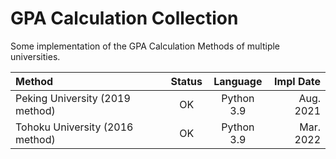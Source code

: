 # GPA Calculation Collection

Some implementation of the GPA Calculation Methods of multiple universities.

| Method | Status | Language | Impl Date |
| :-- | :--: | :--: | --: |
| Peking University (2019 method) | OK | Python 3.9 | Aug. 2021 |
| Tohoku University (2016 method) | OK | Python 3.9 | Mar. 2022 |

